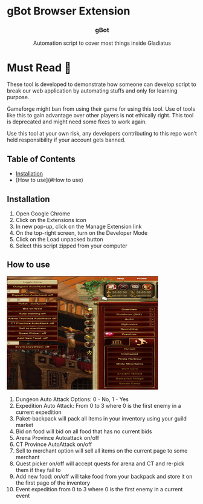 # gBot Browser Extension

<p align="center"> 
  <h3 align="center">gBot</h3>

  <p align="center">
    Automation script to cover most things inside Gladiatus
    
  # Must Read :no_entry_sign:
  
  These tool is developed to demonstrate how someone can develop script to break our web application by automating stuffs and only for learning purpose.
  
   Gameforge might ban from using their game for using this tool. Use of tools like this to gain advantage over other players is not ethically right. This tool is deprecated and might need some fixes to work again.
   
   Use this tool at your own risk, any developers contributing to this repo won’t held responsibility if your account gets banned.
  </p>
</p>

<!-- TABLE OF CONTENTS -->

## Table of Contents

- [Installation](#installation)
- [How to use](#How to use)

<!-- installation -->

## Installation

1. Open Google Chrome
2. Click on the Extensions icon
3. In new pop-up, click on the Manage Extension link
4. On the top-right screen, turn on the Developer Mode
5. Click on the Load unpacked button
6. Select this script zipped from your computer

<!-- how to ue -->

## How to use
<img src="scriptInAction.jpg" width="400" height="300">

1. Dungeon Auto Attack Options: 0 - No, 1 - Yes
2. Expedition Auto Attack: From 0 to 3 where 0 is the first enemy in a current expedition
3. Paket-backpack will pack all items in your inventory using your guild market
4. Bid on food will bid on all food that has no current bids
5. Arena Province Autoattack on/off 
6. CT Province AutoAttack on/off
7. Sell to merchant option will sell all items on the current page to some merchant
8. Quest picker on/off will accept quests for arena and CT and re-pick them if they fail to
9. Add new food: on/off will take food from your backpack and store it on the first page of the inventory
10. Event expedition from 0 to 3 where 0 is the first enemy in a current event
